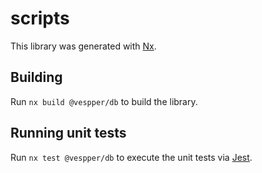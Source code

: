 # scripts

This library was generated with [Nx](https://nx.dev).

## Building

Run `nx build @vespper/db` to build the library.

## Running unit tests

Run `nx test @vespper/db` to execute the unit tests via [Jest](https://jestjs.io).
